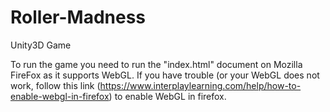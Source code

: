 # Roller-Madness
Unity3D Game

To run the game you need to run the "index.html" document on Mozilla FireFox as it supports WebGL.
If you have trouble (or your WebGL does not work, follow this link (https://www.interplaylearning.com/help/how-to-enable-webgl-in-firefox) to enable WebGL in firefox.
